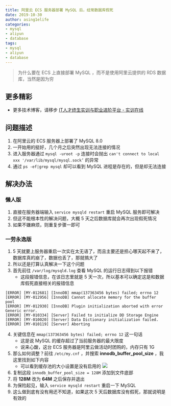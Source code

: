 ```yaml
---
title: 阿里云 ECS 服务器部署 MySQL 后，经常数据库假死
date: 2019-10-30
author: asing1elife
categories:
- mysql
- aliyun
- database
tags:
- mysql
- aliyun
- database
---
```

> 为什么要在 ECS 上直接部署 MySQL ，而不是使用阿里云提供的 RDS 数据库，当然是因为穷  

## 更多精彩
*  更多技术博客，请移步 [IT人才终生实训与职业进阶平台 - 实训在线](https://shixun.online)

## 问题描述
1. 在阿里云的 ECS 服务器上部署了 MySQL 8.0 
2. 一开始用的挺好，几个月之后突然出现无法连接的情况
3. 进入服务器通过 `mysql -uroot -p` 连接时会抛出 `can't connect to local xxx '/var/lib/mysql/mysql.sock’` 的异常
4. 通过 `ps -ef|grep mysql` 却可以看到 MySQL 进程是存在的，但是却无法连接

## 解决办法
### 懒人版
1. 直接在服务器端输入 `service mysqld restart` 重启 MySQL 服务即可解决
2. 但这不能根本性的解决问题，大概 5 天之后数据库就会再次出现假死情况
3. 如果不嫌麻烦，则重复步骤一即可

### 一劳永逸版
1. 5 天就要上服务器重启一次实在太无语了，而且主要还是担心哪天起不来了，数据库真的崩了，数据也丢了，那就搞大了
2. 所以还是打算认真解决一下这个问题
3. 首先前往 `/var/log/mysqld.log` 查看 MySQL 的运行日志得到以下报错
	* 这段报错信息，在该日志里就是 5 天一次，所以基本可以确定这是和数据库假死直接相关的报错信息

```
[ERROR] [MY-012681] [InnoDB] mmap(137363456 bytes) failed; errno 12
[ERROR] [MY-012956] [InnoDB] Cannot allocate memory for the buffer pool
[ERROR] [MY-012930] [InnoDB] Plugin initialization aborted with error Generic error.
[ERROR] [MY-010334] [Server] Failed to initialize DD Storage Engine
[ERROR] [MY-010020] [Server] Data Dictionary initialization failed.
[ERROR] [MY-010119] [Server] Aborting
```
4. 关键信息在 `mmap(137363456 bytes) failed; errno 12` 这一句话
	* 这是说 MySQL 的缓存超过了当前服务器的最大限度
	* 说来心酸，这台 ECS 服务器是阿里云做活动时团购的，内存只有 1G
5. 那么如何调整？前往 `/etc/my.cnf` ，并搜索 **innodb_buffer_pool_size** ，我这里找到如下内容
	* 	可以看到缓存池的大小设置是没有启用的
![](http://asing1elife.com/sources/images/5A5CFD7D-203E-43AC-8EE9-A0D5E32FEA5E.png)
6. 复制这段 `innodb_buffer_pool_size = 128M` 添加到文件底部
7. 将 **128M** 改为 **64M** 之后保存并退出
8. 为保险起见，输入 `service mysqld restart` 重启一下 MySQL
9. 这么做到底有没有用还不知道，如果这次 5 天后数据库没有假死，那就说明是有效的 